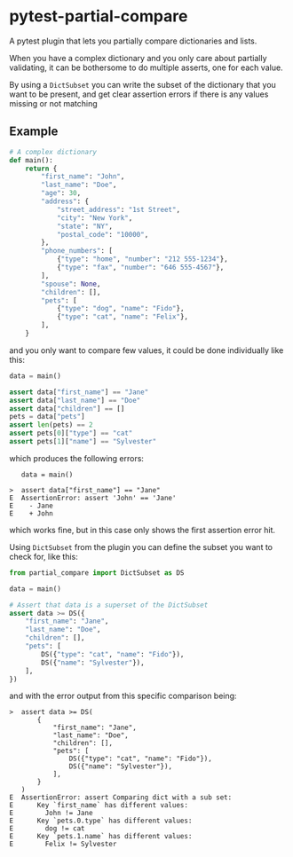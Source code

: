 # pytest-partial-compare

A pytest plugin that lets you partially compare dictionaries and lists.

When you have a complex dictionary and you only care about partially
validating, it can be bothersome to do multiple asserts, one for each value.

By using a `DictSubset` you can write the subset of the dictionary that you
want to be present, and get clear assertion errors if there is any values
missing or not matching

## Example

```python
# A complex dictionary
def main():
    return {
        "first_name": "John",
        "last_name": "Doe",
        "age": 30,
        "address": {
            "street_address": "1st Street",
            "city": "New York",
            "state": "NY",
            "postal_code": "10000",
        },
        "phone_numbers": [
            {"type": "home", "number": "212 555-1234"},
            {"type": "fax", "number": "646 555-4567"},
        ],
        "spouse": None,
        "children": [],
        "pets": [
            {"type": "dog", "name": "Fido"},
            {"type": "cat", "name": "Felix"},
        ],
    }
```

and you only want to compare few values, it could be done individually like this:

```python
data = main()

assert data["first_name"] == "Jane"
assert data["last_name"] == "Doe"
assert data["children"] == []
pets = data["pets"]
assert len(pets) == 2
assert pets[0]["type"] == "cat"
assert pets[1]["name"] == "Sylvester"
```

which produces the following errors:

```
   data = main()

>  assert data["first_name"] == "Jane"
E  AssertionError: assert 'John' == 'Jane'
E    - Jane
E    + John
```

which works fine, but in this case only shows the first assertion error hit.

Using `DictSubset` from the plugin you can define the subset you want to check
for, like this:

```python
from partial_compare import DictSubset as DS

data = main()

# Assert that data is a superset of the DictSubset
assert data >= DS({
    "first_name": "Jane",
    "last_name": "Doe",
    "children": [],
    "pets": [
        DS({"type": "cat", "name": "Fido"}),
        DS({"name": "Sylvester"}),
    ],
})
```

and with the error output from this specific comparison being:

```
>  assert data >= DS(
       {
           "first_name": "Jane",
           "last_name": "Doe",
           "children": [],
           "pets": [
               DS({"type": "cat", "name": "Fido"}),
               DS({"name": "Sylvester"}),
           ],
       }
   )
E  AssertionError: assert Comparing dict with a sub set:
E      Key `first_name` has different values:
E        John != Jane
E      Key `pets.0.type` has different values:
E        dog != cat
E      Key `pets.1.name` has different values:
E        Felix != Sylvester
```
